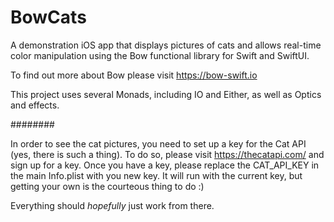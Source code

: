 # BowCats

A demonstration iOS app that displays pictures of cats and allows real-time color manipulation using the Bow functional library for Swift and SwiftUI.

To find out more about Bow please visit https://bow-swift.io

This project uses several Monads, including IO and Either, as well as Optics and effects.

########

In order to see the cat pictures, you need to set up a key for the Cat API (yes, there is such a thing).  To do so, please visit https://thecatapi.com/ and sign up for a key.  Once you have a key, please replace the CAT_API_KEY in the main Info.plist with you new key.  It will run with the current key, but getting your own is the courteous thing to do :)

Everything should *hopefully* just work from there.
